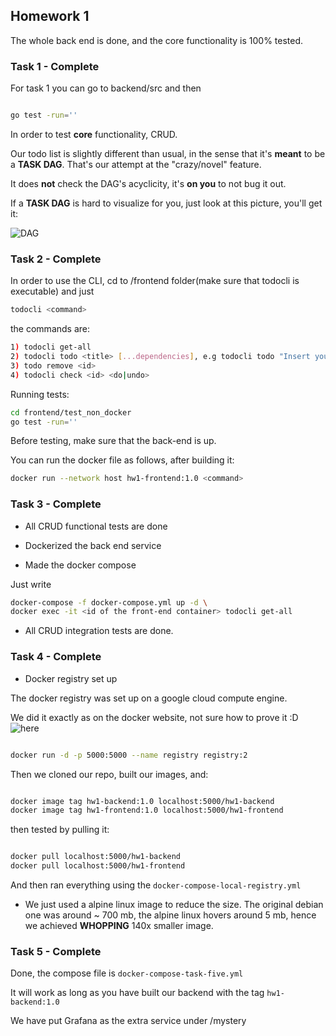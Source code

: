 ## Homework 1

The whole back end is done, and the core functionality is 100% tested.

### Task 1 - Complete

For task 1 you can go to backend/src and then 

``` sh

go test -run=''

```

In order to test **core** functionality, CRUD.

Our todo list is slightly different than usual, in the sense that it's __meant__ to be a **TASK DAG**. That's our attempt at the "crazy/novel" feature.

It does **not** check the DAG's acyclicity, it's **on you** to not bug it out.

If a **TASK DAG** is hard to visualize for you, just look at this picture, you'll get it:

![DAG](https://i.stack.imgur.com/e0NQk.png)

### Task 2 - Complete

In order to use the CLI, cd to /frontend folder(make sure that todocli is executable) and just 

``` sh
todocli <command>
```

the commands are:

``` sh
1) todocli get-all
2) todocli todo <title> [...dependencies], e.g todocli todo "Insert your task here!" 1 2 3
3) todo remove <id> 
4) todocli check <id> <do|undo>
```

Running tests:

``` sh
cd frontend/test_non_docker
go test -run=''
```

Before testing, make sure that the back-end is up.

You can run the docker file as follows, after building it:

``` sh
docker run --network host hw1-frontend:1.0 <command>
```


### Task 3 - Complete

* All CRUD functional tests are done

* Dockerized the back end service

* Made the docker compose

Just write

``` sh
docker-compose -f docker-compose.yml up -d \
docker exec -it <id of the front-end container> todocli get-all
```

* All CRUD integration tests are done.

### Task 4 - Complete

* Docker registry set up

The docker registry was set up on a google cloud compute engine.

We did it exactly as on the docker website, not sure how to prove it :D ![here](https://docs.docker.com/registry/)

```sh

docker run -d -p 5000:5000 --name registry registry:2

```

Then we cloned our repo, built our images, and:

```sh

docker image tag hw1-backend:1.0 localhost:5000/hw1-backend
docker image tag hw1-frontend:1.0 localhost:5000/hw1-frontend

```

then tested by pulling it:

```sh

docker pull localhost:5000/hw1-backend
docker pull localhost:5000/hw1-frontend

```

And then ran everything using the `docker-compose-local-registry.yml`

* We just used a alpine linux image to reduce the size. The original debian one was around ~ 700 mb, the alpine linux hovers around 5 mb, hence we achieved **WHOPPING** 140x smaller image.

### Task 5 - Complete

Done, the compose file is `docker-compose-task-five.yml`

It will work as long as you have built our backend with the tag `hw1-backend:1.0`

We have put Grafana as the extra service under /mystery
